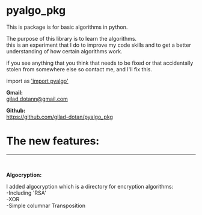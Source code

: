 # pyalgo_pkg

This is package is for basic algorithms in python.  

The purpose of this library is to learn the algorithms.  
this is an experiment that I do to improve my code skills and to get a better
understanding of how certain algorithms work.

if you see anything that you think that needs to be fixed
or that accidentally stolen from somewhere else so contact me, and I'll fix this.

import as ['import pyalgo']()


**Gmail:**  
gilad.dotann@gmail.com

**Github:**  
https://github.com/gilad-dotan/pyalgo_pkg


# The new features:

***
<br />

**Algocryption:**  

I added algocryption which is a directory for encryption algorithms:  
-Including 'RSA'\
-XOR\
-Simple columnar Transposition
